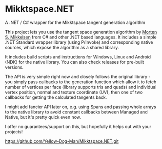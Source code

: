 # Mikktspace.NET
A .NET / C# wrapper for the Mikktspace tangent generation algorithm

This project lets you use the tangent space generation algorithm by [Morten S. Mikkelsen](https://mmikkelsen3d.blogspot.com/) from C# and other .NET based languages.
It includes a simple .NET Standard wrapper library (using P/Invoke) and corresponding native sources, which expose the algorithm as a shared library.

It includes build scripts and instructions for Windows, Linux and Android (NDK) for the native library.  You can also check releases for pre-built versions.

The API is very simple right now and closely follows the original library - you simply pass callbacks to the generation function which allow it to fetch number of vertices per face (library supports tris and quads) and individual vertex position, normal and texture coordinate (UV), then one of two callbacks for getting the calculated tangents back.

I might add fancier API later on, e.g. using Spans and passing whole arrays to the native library to avoid constant callbacks between Managed and Native, but it's pretty quick even now.

I offer no guarantees/support on this, but hopefully it helps out with your projects!

https://github.com/Yellow-Dog-Man/Mikktspace.NET.git